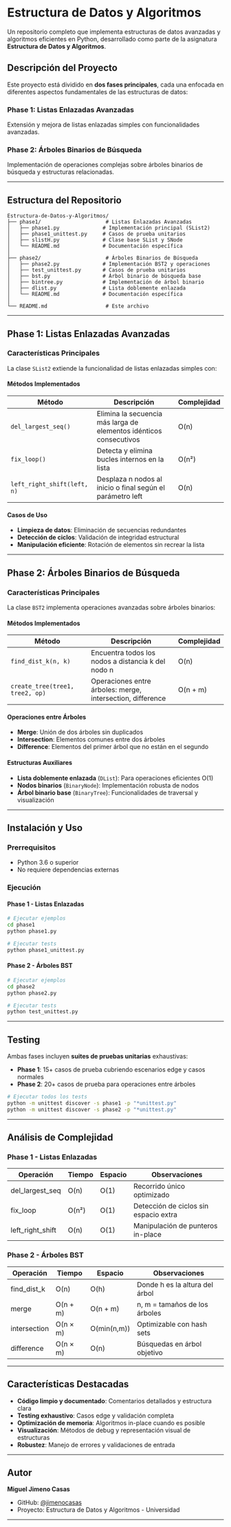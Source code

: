 #  Estructura de Datos y Algoritmos

Un repositorio completo que implementa estructuras de datos avanzadas y algoritmos eficientes en Python, desarrollado como parte de la asignatura **Estructura de Datos y Algoritmos**.

## Descripción del Proyecto

Este proyecto está dividido en **dos fases principales**, cada una enfocada en diferentes aspectos fundamentales de las estructuras de datos:

### **Phase 1: Listas Enlazadas Avanzadas** 
Extensión y mejora de listas enlazadas simples con funcionalidades avanzadas.

### **Phase 2: Árboles Binarios de Búsqueda** 
Implementación de operaciones complejas sobre árboles binarios de búsqueda y estructuras relacionadas.

---

## Estructura del Repositorio

```
Estructura-de-Datos-y-Algoritmos/
├── phase1/                     # Listas Enlazadas Avanzadas
│   ├── phase1.py              # Implementación principal (SList2)
│   ├── phase1_unittest.py     # Casos de prueba unitarios
│   ├── slistH.py              # Clase base SList y SNode
│   └── README.md              # Documentación específica
│
├── phase2/                     # Árboles Binarios de Búsqueda
│   ├── phase2.py              # Implementación BST2 y operaciones
│   ├── test_unittest.py       # Casos de prueba unitarios
│   ├── bst.py                 # Árbol binario de búsqueda base
│   ├── bintree.py             # Implementación de árbol binario
│   ├── dlist.py               # Lista doblemente enlazada
│   └── README.md              # Documentación específica
│
└── README.md                   # Este archivo
```

---

## Phase 1: Listas Enlazadas Avanzadas

### Características Principales

La clase `SList2` extiende la funcionalidad de listas enlazadas simples con:

#### **Métodos Implementados**

| Método | Descripción | Complejidad |
|--------|-------------|-------------|
| `del_largest_seq()` | Elimina la secuencia más larga de elementos idénticos consecutivos | O(n) |
| `fix_loop()` | Detecta y elimina bucles internos en la lista | O(n²) |
| `left_right_shift(left, n)` | Desplaza n nodos al inicio o final según el parámetro left | O(n) |

#### **Casos de Uso**
- **Limpieza de datos**: Eliminación de secuencias redundantes
- **Detección de ciclos**: Validación de integridad estructural
- **Manipulación eficiente**: Rotación de elementos sin recrear la lista

---

## Phase 2: Árboles Binarios de Búsqueda

### Características Principales

La clase `BST2` implementa operaciones avanzadas sobre árboles binarios:

#### **Métodos Implementados**

| Método | Descripción | Complejidad |
|--------|-------------|-------------|
| `find_dist_k(n, k)` | Encuentra todos los nodos a distancia k del nodo n | O(n) |
| `create_tree(tree1, tree2, op)` | Operaciones entre árboles: merge, intersection, difference | O(n + m) |

#### **Operaciones entre Árboles**
- **Merge**: Unión de dos árboles sin duplicados
- **Intersection**: Elementos comunes entre dos árboles  
- **Difference**: Elementos del primer árbol que no están en el segundo

#### **Estructuras Auxiliares**
- **Lista doblemente enlazada** (`DList`): Para operaciones eficientes O(1)
- **Nodos binarios** (`BinaryNode`): Implementación robusta de nodos
- **Árbol binario base** (`BinaryTree`): Funcionalidades de traversal y visualización

---

## Instalación y Uso

### Prerrequisitos
- Python 3.6 o superior
- No requiere dependencias externas

### Ejecución

#### Phase 1 - Listas Enlazadas
```bash
# Ejecutar ejemplos
cd phase1
python phase1.py

# Ejecutar tests
python phase1_unittest.py
```

#### Phase 2 - Árboles BST  
```bash
# Ejecutar ejemplos
cd phase2
python phase2.py

# Ejecutar tests
python test_unittest.py
```

---

## Testing

Ambas fases incluyen **suites de pruebas unitarias** exhaustivas:

- **Phase 1**: 15+ casos de prueba cubriendo escenarios edge y casos normales
- **Phase 2**: 20+ casos de prueba para operaciones entre árboles

```bash
# Ejecutar todos los tests
python -m unittest discover -s phase1 -p "*unittest.py"
python -m unittest discover -s phase2 -p "*unittest.py"
```

---

## Análisis de Complejidad

### Phase 1 - Listas Enlazadas
| Operación | Tiempo | Espacio | Observaciones |
|-----------|--------|---------|---------------|
| del_largest_seq | O(n) | O(1) | Recorrido único optimizado |
| fix_loop | O(n²) | O(1) | Detección de ciclos sin espacio extra |
| left_right_shift | O(n) | O(1) | Manipulación de punteros in-place |

### Phase 2 - Árboles BST
| Operación | Tiempo | Espacio | Observaciones |
|-----------|--------|---------|---------------|
| find_dist_k | O(n) | O(h) | Donde h es la altura del árbol |
| merge | O(n + m) | O(n + m) | n, m = tamaños de los árboles |
| intersection | O(n × m) | O(min(n,m)) | Optimizable con hash sets |
| difference | O(n × m) | O(n) | Búsquedas en árbol objetivo |

---

## Características Destacadas

- **Código limpio y documentado**: Comentarios detallados y estructura clara
- **Testing exhaustivo**: Casos edge y validación completa
- **Optimización de memoria**: Algoritmos in-place cuando es posible
- **Visualización**: Métodos de debug y representación visual de estructuras
- **Robustez**: Manejo de errores y validaciones de entrada

---

## Autor

**Miguel Jimeno Casas**
- GitHub: [@jimenocasas](https://github.com/jimenocasas)
- Proyecto: Estructura de Datos y Algoritmos - Universidad

---
